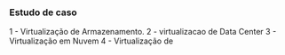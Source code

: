 ### Estudo de caso

1 - Virtualização de Armazenamento.
2 - virtualizacao de Data Center
3 - Virtualização em Nuvem
4 - Virtualização de 
